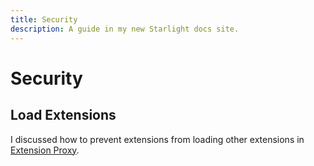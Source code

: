 ```yaml
---
title: Security
description: A guide in my new Starlight docs site.
---
```


# Security

## Load Extensions

I discussed how to prevent extensions from loading other extensions in [Extension Proxy](./extension-proxy.md).
